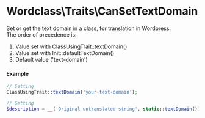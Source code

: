 # Wordclass\Traits\CanSetTextDomain
Set or get the text domain in a class, for translation in Wordpress.  
The order of precedence is:  
1. Value set with ClassUsingTrait::textDomain()
2. Value set with Init::defaultTextDomain()
3. Default value ('text-domain')

#### Example
```php
// Setting
ClassUsingTrait::textDomain('your-text-domain');

// Getting
$description = __('Original untranslated string', static::textDomain());
```
